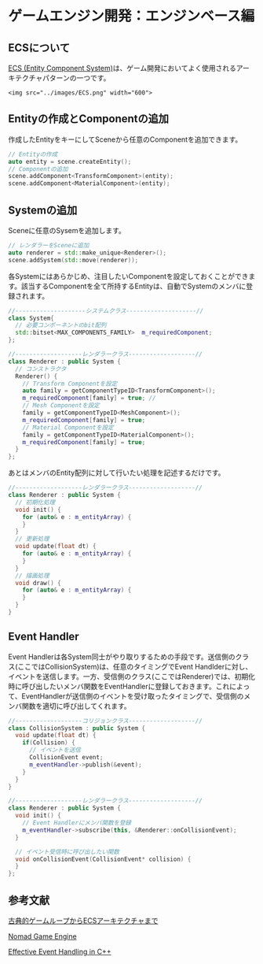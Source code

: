 # ゲームエンジン開発：エンジンベース編
## ECSについて
[ECS (Entity Component System)](https://en.wikipedia.org/wiki/Entity_component_system)は、ゲーム開発においてよく使用されるアーキテクチャパターンの一つです。
```@raw html
<img src="../images/ECS.png" width="600">
```

## Entityの作成とComponentの追加
作成したEntityをキーにしてSceneから任意のComponentを追加できます。
```C++
// Entityの作成
auto entity = scene.createEntity();
// Componentの追加
scene.addComponent<TransformComponent>(entity);
scene.addComponent<MaterialComponent>(entity);
```

## Systemの追加
Sceneに任意のSysemを追加します。
```C++
// レンダラーをSceneに追加
auto renderer = std::make_unique<Renderer>();
scene.addSystem(std::move(renderer));
```
各Systemにはあらかじめ、注目したいComponentを設定しておくことができます。該当するComponentを全て所持するEntityは、自動でSystemのメンバに登録されます。

```C++
//--------------------システムクラス--------------------//
class System{
  // 必要コンポーネントのbit配列
  std::bitset<MAX_COMPONENTS_FAMILY>  m_requiredComponent;
};

//-------------------レンダラークラス-------------------//
class Renderer : public System {
  // コンストラクタ
  Renderer() {
    // Transform Componentを設定
    auto family = getComponentTypeID<TransformComponent>();
    m_requiredComponent[family] = true; // 
    // Mesh Componentを設定
    family = getComponentTypeID<MeshComponent>();
    m_requiredComponent[family] = true;
    // Material Componentを設定
    family = getComponentTypeID<MaterialComponent>();
    m_requiredComponent[family] = true;
  }
};
```

あとはメンバのEntity配列に対して行いたい処理を記述するだけです。

```C++
//-------------------レンダラークラス-------------------//
class Renderer : public System {
  // 初期化処理
  void init() {
    for (auto& e : m_entityArray) {
    }
  }
  // 更新処理
  void update(float dt) {
    for (auto& e : m_entityArray) {
    }
  }
  // 描画処理
  void draw() {
    for (auto& e : m_entityArray) {
    }
  }
}
```

## Event Handler
Event Handlerは各System同士がやり取りするための手段です。送信側のクラス(ここではCollisionSystem)は、任意のタイミングでEvent Handlderに対し、イベントを送信します。一方、受信側のクラス(ここではRenderer)では、初期化時に呼び出したいメンバ関数をEventHandlerに登録しておきます。これによって、EventHandlerが送信側のイベントを受け取ったタイミングで、受信側のメンバ関数を適切に呼び出してくれます。

```C++
//-------------------コリジョンクラス-------------------//
class CollisionSystem : public System {
  void update(float dt) {
    if(Collision) {
      // イベントを送信
      CollisionEvent event;
      m_eventHandler->publish(&event);
    }
  }
}

//-------------------レンダラークラス-------------------//
class Renderer : public System {
  void init() {
    // Event Handlerにメンバ関数を登録
    m_eventHandler->subscribe(this, &Renderer::onCollisionEvent);
  }

  // イベント受信時に呼び出したい関数
  void onCollisionEvent(CollisionEvent* collision) {
  }
};

```


## 参考文献
[古典的ゲームループからECSアーキテクチャまで](https://zenn.dev/rita0222/articles/c22a8367e31b4d5f4eeb)

[Nomad Game Engine](https://savas.ca/nomad)

[Effective Event Handling in C++](https://www.gamedev.net/articles/programming/general-and-gameplay-programming/effective-event-handling-in-c-r2459/)
